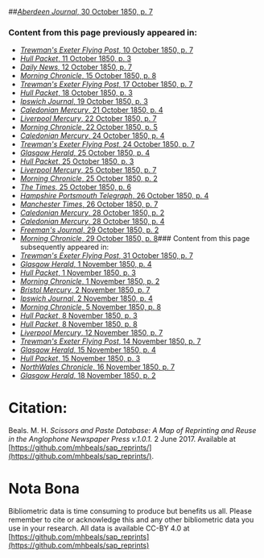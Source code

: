 ##[*Aberdeen Journal*, 30 October 1850, p. 7](https://mhbeals.github.io/sap_html/Aberdeen-Journal/Aberdeen-Journal-30-October-1850-p-7)

### Content from this page previously appeared in:
+ [*Trewman's Exeter Flying Post*, 10 October 1850, p. 7](https://mhbeals.github.io/sap_html/Trewman's-Exeter-Flying-Post/Trewman's-Exeter-Flying-Post-10-October-1850-p-7)
+ [*Hull Packet*, 11 October 1850, p. 3](https://mhbeals.github.io/sap_html/Hull-Packet/Hull-Packet-11-October-1850-p-3)
+ [*Daily News*, 12 October 1850, p. 7](https://mhbeals.github.io/sap_html/Daily-News/Daily-News-12-October-1850-p-7)
+ [*Morning Chronicle*, 15 October 1850, p. 8](https://mhbeals.github.io/sap_html/Morning-Chronicle/Morning-Chronicle-15-October-1850-p-8)
+ [*Trewman's Exeter Flying Post*, 17 October 1850, p. 7](https://mhbeals.github.io/sap_html/Trewman's-Exeter-Flying-Post/Trewman's-Exeter-Flying-Post-17-October-1850-p-7)
+ [*Hull Packet*, 18 October 1850, p. 3](https://mhbeals.github.io/sap_html/Hull-Packet/Hull-Packet-18-October-1850-p-3)
+ [*Ipswich Journal*, 19 October 1850, p. 3](https://mhbeals.github.io/sap_html/Ipswich-Journal/Ipswich-Journal-19-October-1850-p-3)
+ [*Caledonian Mercury*, 21 October 1850, p. 4](https://mhbeals.github.io/sap_html/Caledonian-Mercury/Caledonian-Mercury-21-October-1850-p-4)
+ [*Liverpool Mercury*, 22 October 1850, p. 7](https://mhbeals.github.io/sap_html/Liverpool-Mercury/Liverpool-Mercury-22-October-1850-p-7)
+ [*Morning Chronicle*, 22 October 1850, p. 5](https://mhbeals.github.io/sap_html/Morning-Chronicle/Morning-Chronicle-22-October-1850-p-5)
+ [*Caledonian Mercury*, 24 October 1850, p. 4](https://mhbeals.github.io/sap_html/Caledonian-Mercury/Caledonian-Mercury-24-October-1850-p-4)
+ [*Trewman's Exeter Flying Post*, 24 October 1850, p. 7](https://mhbeals.github.io/sap_html/Trewman's-Exeter-Flying-Post/Trewman's-Exeter-Flying-Post-24-October-1850-p-7)
+ [*Glasgow Herald*, 25 October 1850, p. 4](https://mhbeals.github.io/sap_html/Glasgow-Herald/Glasgow-Herald-25-October-1850-p-4)
+ [*Hull Packet*, 25 October 1850, p. 3](https://mhbeals.github.io/sap_html/Hull-Packet/Hull-Packet-25-October-1850-p-3)
+ [*Liverpool Mercury*, 25 October 1850, p. 7](https://mhbeals.github.io/sap_html/Liverpool-Mercury/Liverpool-Mercury-25-October-1850-p-7)
+ [*Morning Chronicle*, 25 October 1850, p. 2](https://mhbeals.github.io/sap_html/Morning-Chronicle/Morning-Chronicle-25-October-1850-p-2)
+ [*The Times*, 25 October 1850, p. 6](https://mhbeals.github.io/sap_html/The-Times/The-Times-25-October-1850-p-6)
+ [*Hampshire Portsmouth Telegraph*, 26 October 1850, p. 4](https://mhbeals.github.io/sap_html/Hampshire-Portsmouth-Telegraph/Hampshire-Portsmouth-Telegraph-26-October-1850-p-4)
+ [*Manchester Times*, 26 October 1850, p. 7](https://mhbeals.github.io/sap_html/Manchester-Times/Manchester-Times-26-October-1850-p-7)
+ [*Caledonian Mercury*, 28 October 1850, p. 2](https://mhbeals.github.io/sap_html/Caledonian-Mercury/Caledonian-Mercury-28-October-1850-p-2)
+ [*Caledonian Mercury*, 28 October 1850, p. 4](https://mhbeals.github.io/sap_html/Caledonian-Mercury/Caledonian-Mercury-28-October-1850-p-4)
+ [*Freeman's Journal*, 29 October 1850, p. 2](https://mhbeals.github.io/sap_html/Freeman's-Journal/Freeman's-Journal-29-October-1850-p-2)
+ [*Morning Chronicle*, 29 October 1850, p. 8](https://mhbeals.github.io/sap_html/Morning-Chronicle/Morning-Chronicle-29-October-1850-p-8)### Content from this page subsequently appeared in:
+ [*Trewman's Exeter Flying Post*, 31 October 1850, p. 7](https://mhbeals.github.io/sap_html/Trewman's-Exeter-Flying-Post/Trewman's-Exeter-Flying-Post-31-October-1850-p-7)
+ [*Glasgow Herald*, 1 November 1850, p. 4](https://mhbeals.github.io/sap_html/Glasgow-Herald/Glasgow-Herald-1-November-1850-p-4)
+ [*Hull Packet*, 1 November 1850, p. 3](https://mhbeals.github.io/sap_html/Hull-Packet/Hull-Packet-1-November-1850-p-3)
+ [*Morning Chronicle*, 1 November 1850, p. 2](https://mhbeals.github.io/sap_html/Morning-Chronicle/Morning-Chronicle-1-November-1850-p-2)
+ [*Bristol Mercury*, 2 November 1850, p. 7](https://mhbeals.github.io/sap_html/Bristol-Mercury/Bristol-Mercury-2-November-1850-p-7)
+ [*Ipswich Journal*, 2 November 1850, p. 4](https://mhbeals.github.io/sap_html/Ipswich-Journal/Ipswich-Journal-2-November-1850-p-4)
+ [*Morning Chronicle*, 5 November 1850, p. 8](https://mhbeals.github.io/sap_html/Morning-Chronicle/Morning-Chronicle-5-November-1850-p-8)
+ [*Hull Packet*, 8 November 1850, p. 3](https://mhbeals.github.io/sap_html/Hull-Packet/Hull-Packet-8-November-1850-p-3)
+ [*Hull Packet*, 8 November 1850, p. 8](https://mhbeals.github.io/sap_html/Hull-Packet/Hull-Packet-8-November-1850-p-8)
+ [*Liverpool Mercury*, 12 November 1850, p. 7](https://mhbeals.github.io/sap_html/Liverpool-Mercury/Liverpool-Mercury-12-November-1850-p-7)
+ [*Trewman's Exeter Flying Post*, 14 November 1850, p. 7](https://mhbeals.github.io/sap_html/Trewman's-Exeter-Flying-Post/Trewman's-Exeter-Flying-Post-14-November-1850-p-7)
+ [*Glasgow Herald*, 15 November 1850, p. 4](https://mhbeals.github.io/sap_html/Glasgow-Herald/Glasgow-Herald-15-November-1850-p-4)
+ [*Hull Packet*, 15 November 1850, p. 3](https://mhbeals.github.io/sap_html/Hull-Packet/Hull-Packet-15-November-1850-p-3)
+ [*NorthWales Chronicle*, 16 November 1850, p. 7](https://mhbeals.github.io/sap_html/NorthWales-Chronicle/NorthWales-Chronicle-16-November-1850-p-7)
+ [*Glasgow Herald*, 18 November 1850, p. 2](https://mhbeals.github.io/sap_html/Glasgow-Herald/Glasgow-Herald-18-November-1850-p-2)
                    
# Citation: 

Beals. M. H. *Scissors and Paste Database: A Map of Reprinting and Reuse in the Anglophone Newspaper Press v.1.0.1.* 2 June 2017. Available at [https://github.com/mhbeals/sap_reprints/](https://github.com/mhbeals/sap_reprints/). 
                    
# Nota Bona

Bibliometric data is time consuming to produce but benefits us all. Please remember to cite or acknowledge this and any other bibliometric data you use in your research. All data is available CC-BY 4.0 at [https://github.com/mhbeals/sap_reprints](https://github.com/mhbeals/sap_reprints)
